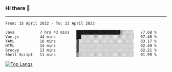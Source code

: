### Hi there 👋
---
<!--START_SECTION:waka-->

```text
From: 15 April 2022 - To: 22 April 2022

Java           7 hrs 43 mins   ███████████████████▒░░░░░   77.68 %
Vue.js         44 mins         ██░░░░░░░░░░░░░░░░░░░░░░░   07.40 %
YAML           18 mins         ▓░░░░░░░░░░░░░░░░░░░░░░░░   03.17 %
HTML           14 mins         ▓░░░░░░░░░░░░░░░░░░░░░░░░   02.49 %
Groovy         13 mins         ▓░░░░░░░░░░░░░░░░░░░░░░░░   02.21 %
Shell Script   11 mins         ▒░░░░░░░░░░░░░░░░░░░░░░░░   01.99 %
```

<!--END_SECTION:waka-->

[![Top Langs](https://github-readme-stats.vercel.app/api/top-langs/?username=HyunAh-iia&layout=compact)](https://github.com/anuraghazra/github-readme-stats)
<!--
**HyunAh-iia/HyunAh-iia** is a ✨ _special_ ✨ repository because its `README.md` (this file) appears on your GitHub profile.

Here are some ideas to get you started:

- 🔭 I’m currently working on ...
- 🌱 I’m currently learning ...
- 👯 I’m looking to collaborate on ...
- 🤔 I’m looking for help with ...
- 💬 Ask me about ...
- 📫 How to reach me: ...
- 😄 Pronouns: ...
- ⚡ Fun fact: ...
-->
